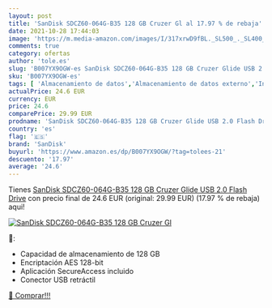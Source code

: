 ```yaml
---
layout: post
title: 'SanDisk SDCZ60-064G-B35 128 GB Cruzer Gl al 17.97 % de rebaja'
date: 2021-10-28 17:44:03
image: 'https://m.media-amazon.com/images/I/317xrwD9fBL._SL500_._SL400_.jpg'
comments: true
category: ofertas
author: 'tole.es'
slug: 'B007YX9OGW-es SanDisk SDCZ60-064G-B35 128 GB Cruzer Glide USB 2.0 Flash...'
sku: 'B007YX9OGW-es'
tags: [ 'Almacenamiento de datos','Almacenamiento de datos externo','Informática','Memorias USB','sandisk', ]
actualPrice: 24.6 EUR
currency: EUR
price: 24.6
comparePrice: 29.99 EUR
prodname: 'SanDisk SDCZ60-064G-B35 128 GB Cruzer Glide USB 2.0 Flash Drive'
country: 'es'
flag: '🇪🇸'
brand: 'SanDisk'
buyurl: 'https://www.amazon.es/dp/B007YX9OGW/?tag=tolees-21'
descuento: '17.97'
average: '24.6'
---
```


Tienes [SanDisk SDCZ60-064G-B35 128 GB Cruzer Glide USB 2.0 Flash Drive](https://www.amazon.es/dp/B007YX9OGW/?tag=tolees-21) con precio final de  24.6 EUR (original: 29.99 EUR) (17.97 %  de rebaja) aqui!

[![SanDisk SDCZ60-064G-B35 128 GB Cruzer Gl](https://m.media-amazon.com/images/I/317xrwD9fBL._SL500_._SL400_.jpg)](https://www.amazon.es/dp/B007YX9OGW/?tag=tolees-21)

🔎:

- Capacidad de almacenamiento de 128 GB
- Encriptación AES 128-bit
- Aplicación SecureAccess incluido
- Conector USB retráctil

[🛒 Comprar!!!](https://www.amazon.es/dp/B007YX9OGW/?tag=tolees-21)
